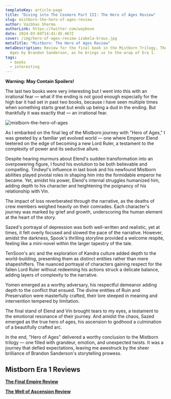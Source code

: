 ```yaml
---
templateKey: article-page
title: "Diving into The Cosmere Part III: The Hero of Ages Review"
slug: mistborn-the-hero-of-ages-review
author: Vaibhav Sharma
authorLink: https://twitter.com/waybove
date: 2024-03-04T14:41:45.467Z
cover: /img/hero-of-ages-review-izabela-kraus.jpg
metaTitle: "Mistborn: The Hero of Ages Review"
metaDescription: Review for the final book in the Mistborn Trilogy, The Hero of
  Ages by Brandon Sanderson, as he brings us to the wrap of Era 1.
tags:
  - books
  - interesting
---
```

**Warning: May Contain Spoilers!**

The last two books were very interesting but I went into this with an irrational fear — what if the ending is not good enough especially for the high bar it had set in past two books, because i have seen multiple times when something starts great but ends up being a dud in the ending. But thankfully it was exactly that — an irrational fear.

![mistborn-the-hero-of-ages](/img/mistborn-the-hero-of-ages.jpg "Mistborn: The Hero of Ages")

As I embarked on the final leg of the Mistborn journey with "Hero of Ages," I was greeted by a familiar yet evolved world — one where Emperor Elend teetered on the edge of becoming a new Lord Ruler, a testament to the complexity of power and its seductive allure.

Despite hearing murmurs about Elend's sudden transformation into an overpowering figure, I found his evolution to be both believable and compelling. Tindwyl's influence in last book and his newfound Mistborn abilities played pivotal roles in shaping him into the formidable emperor he became. Yet, amidst his power, Elend's internal struggles humanized him, adding depth to his character and heightening the poignancy of his relationship with Vin.

The impact of loss reverberated through the narrative, as the deaths of crew members weighed heavily on their comrades. Each character's journey was marked by grief and growth, underscoring the human element at the heart of the story.

Sazed's portrayal of depression was both well-written and realistic, yet at times, it felt overly focused and slowed the pace of the narrative. However, amidst the darkness, Spook's thrilling storyline provided a welcome respite, feeling like a mini-novel within the larger tapestry of the tale.

TenSoon's arc and the exploration of Kandra culture added depth to the world-building, presenting them as distinct entities rather than mere shapeshifters. The nuanced portrayal of characters gaining respect for the fallen Lord Ruler without redeeming his actions struck a delicate balance, adding layers of complexity to the narrative.

Yomen emerged as a worthy adversary, his respectful demeanor adding depth to the conflict that ensued. The divine entities of Ruin and Preservation were masterfully crafted, their lore steeped in meaning and intervention tempered by limitation.

The final stand of Elend and Vin brought tears to my eyes, a testament to the emotional resonance of their journey. And amidst the chaos, Sazed emerged as the true hero of ages, his ascension to godhood a culmination of a beautifully crafted arc.

In the end, "Hero of Ages" delivered a worthy conclusion to the Mistborn trilogy — one filled with grandeur, emotion, and unexpected twists. It was a journey that defied expectations, leaving me awestruck by the sheer brilliance of Brandon Sanderson's storytelling prowess.

## Mistborn Era 1 Reviews

**[The Final Empire Review](https://theleakycauldronblog.com/blog/mistborn-the-final-empire-review/)**

**[The Well of Ascension Review](https://theleakycauldronblog.com/blog/mistborn-the-well-of-ascension-review/)**
